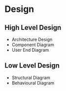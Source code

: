 # Design

## High Level Design 
* Architecture Design
* Component Diagram
* User End Diagram

## Low Level Design
* Structural Diagram
* Behavioural Diagram
